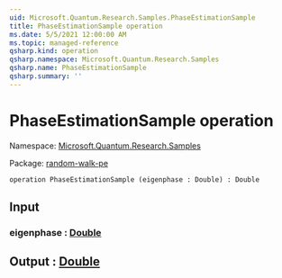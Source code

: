 ```yaml
---
uid: Microsoft.Quantum.Research.Samples.PhaseEstimationSample
title: PhaseEstimationSample operation
ms.date: 5/5/2021 12:00:00 AM
ms.topic: managed-reference
qsharp.kind: operation
qsharp.namespace: Microsoft.Quantum.Research.Samples
qsharp.name: PhaseEstimationSample
qsharp.summary: ''
---
```


# PhaseEstimationSample operation

Namespace: [Microsoft.Quantum.Research.Samples](xref:Microsoft.Quantum.Research.Samples)

Package: [random-walk-pe](https://nuget.org/packages/random-walk-pe)




```qsharp
operation PhaseEstimationSample (eigenphase : Double) : Double
```


## Input

### eigenphase : [Double](xref:microsoft.quantum.qsharp.valueliterals#double-literals)





## Output : [Double](xref:microsoft.quantum.qsharp.valueliterals#double-literals)

